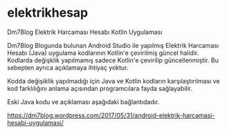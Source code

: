 # elektrikhesap
Dm7Blog Elektrik Harcaması Hesabı Kotlin Uygulaması

Dm7Blog Blogunda bulunan Android Studio ile yapılmış Elektrik Harcaması Hesabı (Java) uygulama kodlarının Kotlin'e çevirilmiş güncel halidir. Kodlarda değişklik yapılmamış sadece Kotlin'e çevirilip güncellenmiştir. Bu sebepten ayrıca açıklamaya ihtiyaç yoktur.

Kodda değişiklik yapılmadığı için Java ve Kotlin kodların karşılaştırılması ve kod farklılığını anlama açısından programcılara fayda sağlayabilir.

Eski Java kodu ve açıklaması aşağıdaki bağlantıdadır.

https://dm7blog.wordpress.com/2017/05/31/android-elektrik-harcamasi-hesabi-uygulamasi/
